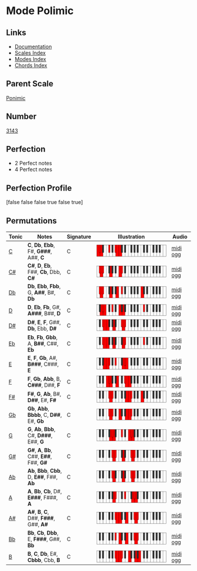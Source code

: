 # Mode Polimic

## Links

- [Documentation](index.md)
- [Scales Index](Scales.md)
- [Modes Index](Modes.md)
- [Chords Index](Chords.md)

## Parent Scale

[Ponimic](ScalePonimic.md)

## Number

[3143](https://ianring.com/musictheory/scales/3143)

## Perfection

- 2 Perfect notes
- 4 Perfect notes

## Perfection Profile

[false false false true false true]

## Permutations

| Tonic | Notes | Signature | Illustration | Audio |
|-------|-------|-----------|--------------|-------|
| [C](ModeCNaturalPolimic.md) | **C**, **Db**, **Ebb**, F#, **G###**, A##, **C** | C | ![CNaturalPolimic](ModeCNaturalPolimic.png) | [midi](ModeCNaturalPolimic.mid) [ogg](ModeCNaturalPolimic.ogg) |
| [C#](ModeCSharpPolimic.md) | **C#**, **D**, **Eb**, F##, **Cb**, Dbb, **C#** | C | ![CSharpPolimic](ModeCSharpPolimic.png) | [midi](ModeCSharpPolimic.mid) [ogg](ModeCSharpPolimic.ogg) |
| [Db](ModeDFlatPolimic.md) | **Db**, **Ebb**, **Fbb**, G, **A##**, B#, **Db** | C | ![DFlatPolimic](ModeDFlatPolimic.png) | [midi](ModeDFlatPolimic.mid) [ogg](ModeDFlatPolimic.ogg) |
| [D](ModeDNaturalPolimic.md) | **D**, **Eb**, **Fb**, G#, **A###**, B##, **D** | C | ![DNaturalPolimic](ModeDNaturalPolimic.png) | [midi](ModeDNaturalPolimic.mid) [ogg](ModeDNaturalPolimic.ogg) |
| [D#](ModeDSharpPolimic.md) | **D#**, **E**, **F**, G##, **Db**, Ebb, **D#** | C | ![DSharpPolimic](ModeDSharpPolimic.png) | [midi](ModeDSharpPolimic.mid) [ogg](ModeDSharpPolimic.ogg) |
| [Eb](ModeEFlatPolimic.md) | **Eb**, **Fb**, **Gbb**, A, **B##**, C##, **Eb** | C | ![EFlatPolimic](ModeEFlatPolimic.png) | [midi](ModeEFlatPolimic.mid) [ogg](ModeEFlatPolimic.ogg) |
| [E](ModeENaturalPolimic.md) | **E**, **F**, **Gb**, A#, **B###**, C###, **E** | C | ![ENaturalPolimic](ModeENaturalPolimic.png) | [midi](ModeENaturalPolimic.mid) [ogg](ModeENaturalPolimic.ogg) |
| [F](ModeFNaturalPolimic.md) | **F**, **Gb**, **Abb**, B, **C###**, D##, **F** | C | ![FNaturalPolimic](ModeFNaturalPolimic.png) | [midi](ModeFNaturalPolimic.mid) [ogg](ModeFNaturalPolimic.ogg) |
| [F#](ModeFSharpPolimic.md) | **F#**, **G**, **Ab**, B#, **D##**, E#, **F#** | C | ![FSharpPolimic](ModeFSharpPolimic.png) | [midi](ModeFSharpPolimic.mid) [ogg](ModeFSharpPolimic.ogg) |
| [Gb](ModeGFlatPolimic.md) | **Gb**, **Abb**, **Bbbb**, C, **D##**, E#, **Gb** | C | ![GFlatPolimic](ModeGFlatPolimic.png) | [midi](ModeGFlatPolimic.mid) [ogg](ModeGFlatPolimic.ogg) |
| [G](ModeGNaturalPolimic.md) | **G**, **Ab**, **Bbb**, C#, **D###**, E##, **G** | C | ![GNaturalPolimic](ModeGNaturalPolimic.png) | [midi](ModeGNaturalPolimic.mid) [ogg](ModeGNaturalPolimic.ogg) |
| [G#](ModeGSharpPolimic.md) | **G#**, **A**, **Bb**, C##, **E##**, F##, **G#** | C | ![GSharpPolimic](ModeGSharpPolimic.png) | [midi](ModeGSharpPolimic.mid) [ogg](ModeGSharpPolimic.ogg) |
| [Ab](ModeAFlatPolimic.md) | **Ab**, **Bbb**, **Cbb**, D, **E##**, F##, **Ab** | C | ![AFlatPolimic](ModeAFlatPolimic.png) | [midi](ModeAFlatPolimic.mid) [ogg](ModeAFlatPolimic.ogg) |
| [A](ModeANaturalPolimic.md) | **A**, **Bb**, **Cb**, D#, **E###**, F###, **A** | C | ![ANaturalPolimic](ModeANaturalPolimic.png) | [midi](ModeANaturalPolimic.mid) [ogg](ModeANaturalPolimic.ogg) |
| [A#](ModeASharpPolimic.md) | **A#**, **B**, **C**, D##, **F###**, G##, **A#** | C | ![ASharpPolimic](ModeASharpPolimic.png) | [midi](ModeASharpPolimic.mid) [ogg](ModeASharpPolimic.ogg) |
| [Bb](ModeBFlatPolimic.md) | **Bb**, **Cb**, **Dbb**, E, **F###**, G##, **Bb** | C | ![BFlatPolimic](ModeBFlatPolimic.png) | [midi](ModeBFlatPolimic.mid) [ogg](ModeBFlatPolimic.ogg) |
| [B](ModeBNaturalPolimic.md) | **B**, **C**, **Db**, E#, **Cbbb**, Cbb, **B** | C | ![BNaturalPolimic](ModeBNaturalPolimic.png) | [midi](ModeBNaturalPolimic.mid) [ogg](ModeBNaturalPolimic.ogg) |
